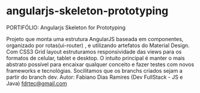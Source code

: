 # angularjs-skeleton-prototyping
PORTIFÓLIO: Angularjs Skeleton for Prototyping

Projeto que monta uma estrutura AngularJS baseada em componentes, organizado por rotas(ui-router) , e utilizando artefatos do Material Design.  Com CSS3 Grid layout estruturamos  responsividade das views para os formatos de celular, tablet e desktop. O intuito principal é manter o mais abstrato possível para encaixar qualquer conceito e fazer testes com novos frameworks e tecnológias. Socilitamos que os branchs criados sejam a partir do branch dev. Autor: Fabiano Dias Ramires (Dev FullStack - JS e Java)
fdrtec@gmail.com
